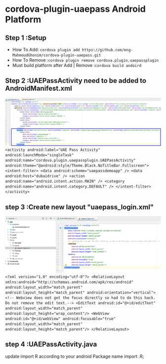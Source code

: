 # cordova-plugin-uaepass Android Platform


## Step 1 :Setup

* How To Add: `cordova plugin add https://github.com/eng-MahmoudGhonim/cordova-plugin-uaepass.git`
* How To Remove :`cordova plugin remove cordova.plugin.uaepassplugin`
* Must build platform after Add | Remove :`cordova build andoird`

## Step 2 :UAEPassActivity need to be added to AndroidManifest.xml
![](img/manifest.png)
 `<activity android:label="UAE Pass Activity" android:launchMode="singleTask" android:name="cordova.plugin.uaepassplugin.UAEPassActivity" android:theme="@android:style/Theme.Black.NoTitleBar.Fullscreen">
            <intent-filter>
                <data android:scheme="uaepassdemoapp" />
                <data android:host="dubaidrive" />
                <action android:name="android.intent.action.MAIN" />
                <category android:name="android.intent.category.DEFAULT" />
            </intent-filter>
</activity>`
## step 3 :Create new layout "uaepass_login.xml"
![](img/layout.png)
`<?xml version="1.0" encoding="utf-8"?>
<RelativeLayout
    xmlns:android="http://schemas.android.com/apk/res/android"
    android:layout_width="match_parent"
    android:layout_height="match_parent"
    android:orientation="vertical">
    <!-- Webview does not get the focus directly so had to do this hack. Do not remove the edit text.-->
    <EditText
        android:id="@+id/editText"
        android:layout_width="match_parent"
        android:layout_height="wrap_content"/>
    <WebView
        android:id="@+id/webView"
        android:focusable="true"
        android:layout_width="match_parent"
        android:layout_height="match_parent"/>
</RelativeLayout>`

## step 4 :UAEPassActivity.java
update import R according to your android Package name
import <YOUR-PROJECT-PACKGENAME>.R;
